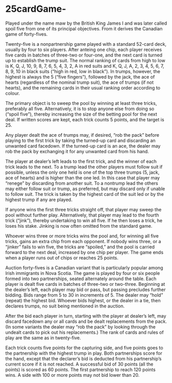 # 25cardGame-


Played under the name maw by the British King James I and was later called spoil five from one of its principal objectives. From it derives the Canadian game of forty-fives.

Twenty-five is a nonpartnership game played with a standard 52-card deck, usually by four to six players. After anteing one chip, each player receives five cards in batches of three-two or four-one, and the next card is turned up to establish the trump suit. The normal ranking of cards from high to low is K, Q, J, 10, 9, 8, 7, 6, 5, 4, 3, 2, A in red suits and K, Q, J, A, 2, 3, 4, 5, 6, 7, 8, 9, 10 in black suits (“high in red, low in black”). In trumps, however, the highest is always the 5 (“five fingers”), followed by the jack, the ace of hearts (regardless of the nominal trump suit), the ace of trumps (if not hearts), and the remaining cards in their usual ranking order according to colour.

The primary object is to sweep the pool by winning at least three tricks, preferably all five. Alternatively, it is to stop anyone else from doing so (“spoil five”), thereby increasing the size of the betting pool for the next deal. If written scores are kept, each trick counts 5 points, and the target is 25.

Any player dealt the ace of trumps may, if desired, “rob the pack” before playing to the first trick by taking the turned-up card and discarding an unwanted card facedown. If the turned-up card is an ace, the dealer may rob the pack by exchanging it for any unwanted card from his hand.

The player at dealer’s left leads to the first trick, and the winner of each trick leads to the next. To a trump lead the other players must follow suit if possible, unless the only one held is one of the top three trumps (5, jack, ace of hearts) and is higher than the one led. In this case that player may “renege” by discarding from another suit. To a nontrump lead the others may either follow suit or trump, as preferred, but may discard only if unable to follow suit. The trick is taken by the highest card of the suit led or by the highest trump if any are played.


If anyone wins the first three tricks straight off, that player may sweep the pool without further play. Alternatively, that player may lead to the fourth trick (“jink”), thereby undertaking to win all five. If he then loses a trick, he loses his stake. Jinking is now often omitted from the standard game.

Whoever wins three or more tricks wins the pool and, for winning all five tricks, gains an extra chip from each opponent. If nobody wins three, or a “jinker” fails to win five, the tricks are “spoiled,” and the pool is carried forward to the next deal, increased by one chip per player. The game ends when a player runs out of chips or reaches 25 points.

Auction forty-fives is a Canadian variant that is particularly popular among Irish immigrants in Nova Scotia. The game is played by four or six people formed into two partnerships, seated alternately around the table. Each player is dealt five cards in batches of three-two or two-three. Beginning at the dealer’s left, each player may bid or pass, but passing precludes further bidding. Bids range from 5 to 30 in increments of 5. The dealer may “hold” (repeat) the highest bid. Whoever bids highest, or the dealer in a tie, then declares trumps, no suit being mentioned in the auction.

After the bid each player in turn, starting with the player at dealer’s left, may discard facedown any or all cards and be dealt replacements from the pack. (In some variants the dealer may “rob the pack” by looking through the undealt cards to pick out his replacements.) The rank of cards and rules of play are the same as in twenty-five.

Each trick counts five points for the capturing side, and five points goes to the partnership with the highest trump in play. Both partnerships score for the hand, except that the declarer’s bid is deducted from his partnership’s current score if it is not reached. A successful bid of 30 points (all the points) is scored as 60 points. The first partnership to reach 120 points wins. A side with 100 or more points may not bid lower than 20.
